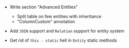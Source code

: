 * Write section "Advanced Entities"
    * Split table on few entities with inheritance
    * "ColumnCustom" annotation

* Add `JOIN` support and `Relation` support for entity system

* Get rid of `this - static` hell in `Entity` static methods